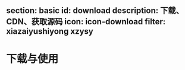 section: basic
id: download
description: 下载、CDN、获取源码
icon: icon-download
filter: xiazaiyushiyong xzysy
---

# 下载与使用
